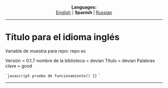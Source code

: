 
<p align="center"><b>Languages:</b><br /><a href="https://github.com/markolofsen/devian/blob/master/README.md">English</a> | <b>Spanish</b> | <a href="https://github.com/markolofsen/devian/blob/master/README_ru.md">Russian</a></p>

---

# Título para el idioma inglés
Variable de muestra para repo: repo es

Versión = 0.1.7
nombre de la biblioteca = devian
Título = devian
Palabras clave = good

`` `javascript
prueba de funcionamiento() {}
`` `

---

